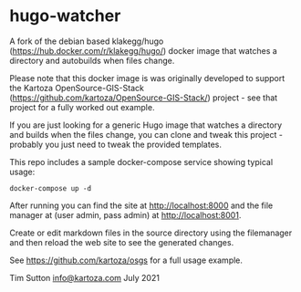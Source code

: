 # hugo-watcher

A fork of the debian based klakegg/hugo
(https://hub.docker.com/r/klakegg/hugo/) docker image that watches a directory
and autobuilds when files change.

Please note that this docker image is was originally developed to support the
Kartoza OpenSource-GIS-Stack (https://github.com/kartoza/OpenSource-GIS-Stack/)
project - see that project for a fully worked out example.

If you are just looking for a generic Hugo image that watches a directory and
builds when the files change, you can clone and tweak this project - probably
you just need to tweak the provided templates.

This repo includes a sample docker-compose service showing typical usage:

```
docker-compose up -d

```

After running you can find the site at
[http://localhost:8000](http://localhost:8000) and the file manager at (user
admin, pass admin) at [http://localhost:8001](http://localhost:8001).

Create or edit markdown files in the source directory using the filemanager and
then reload the web site to see the generated changes.

See https://github.com/kartoza/osgs for a full usage example.

Tim Sutton 
info@kartoza.com
July 2021
